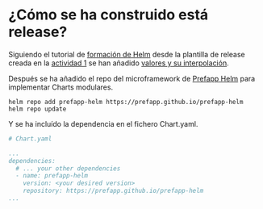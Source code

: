 # ¿Cómo se ha construido está release?

Siguiendo el tutorial de [formación de Helm](https://prefapp.github.io/formacion/cursos/helm/#/) desde la plantilla de release creada en la [actividad 1](../actividade-1-charts-helm/) se han añadido [valores y su interpolación](https://prefapp.github.io/formacion/cursos/helm/#/./02_helm_charts/01_valores_y_su_interpolacion). 

Después se ha añadido el repo del microframework de [Prefapp Helm](https://github.com/prefapp/prefapp-helm) para implementar Charts modulares.

```shell
helm repo add prefapp-helm https://prefapp.github.io/prefapp-helm
helm repo update
```

Y se ha incluído la dependencia en el fichero Chart.yaml.

```yaml
# Chart.yaml

...
dependencies:
  # ... your other dependencies
  - name: prefapp-helm
    version: <your desired version>
    repository: https://prefapp.github.io/prefapp-helm
...
```
